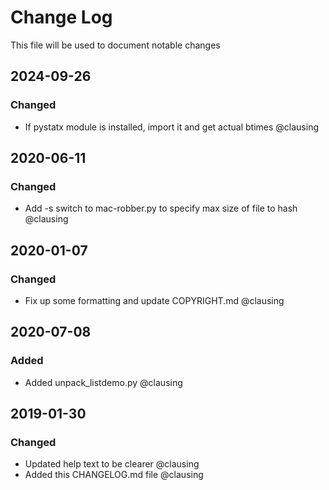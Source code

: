 # Change Log
This file will be used to document notable changes

## 2024-09-26
### Changed
- If pystatx module is installed, import it and get actual btimes @clausing

## 2020-06-11
### Changed
- Add -s switch to mac-robber.py to specify max size of file to hash @clausing

## 2020-01-07
### Changed
- Fix up some formatting and update COPYRIGHT.md @clausing

## 2020-07-08
### Added
- Added unpack_listdemo.py @clausing

## 2019-01-30
### Changed
- Updated help text to be clearer @clausing
- Added this CHANGELOG.md file @clausing
